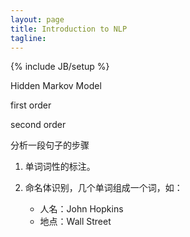 ```yaml
---
layout: page
title: Introduction to NLP
tagline: 
---
```

{% include JB/setup %}

Hidden Markov Model

first order

second order

分析一段句子的步骤

1. 单词词性的标注。

2. 命名体识别，几个单词组成一个词，如：
    - 人名：John Hopkins
    - 地点：Wall Street

